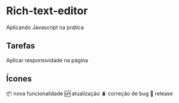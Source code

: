 # Rich-text-editor
Aplicando Javascript na prática

## Tarefas

Aplicar responsividade na página

## Ícones

:package: nova funcionalidade
:up: atualização
:beetle: correção de bug
:checkered_flag: release